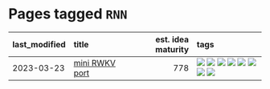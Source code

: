 # Pages tagged `RNN`

|last_modified|title|est. idea maturity|tags
|:---|:---|---:|:---|
|2023-03-23|[mini RWKV port](../rust_rwkv.md)|778|[![](https://img.shields.io/badge/tag-RNN-34720)](../tags/RNN.md) [![](https://img.shields.io/badge/tag-completed-b7fb0)](../tags/completed.md) [![](https://img.shields.io/badge/tag-experimental-c4fb38)](../tags/experimental.md) [![](https://img.shields.io/badge/tag-ggml-db71cb)](../tags/ggml.md) [![](https://img.shields.io/badge/tag-mobilenet-71e862)](../tags/mobilenet.md) [![](https://img.shields.io/badge/tag-model_compression-ad342b)](../tags/model_compression.md) [![](https://img.shields.io/badge/tag-tooling-92ab1c)](../tags/tooling.md) [![](https://img.shields.io/badge/tag-wip-12f6d5)](../tags/wip.md)|